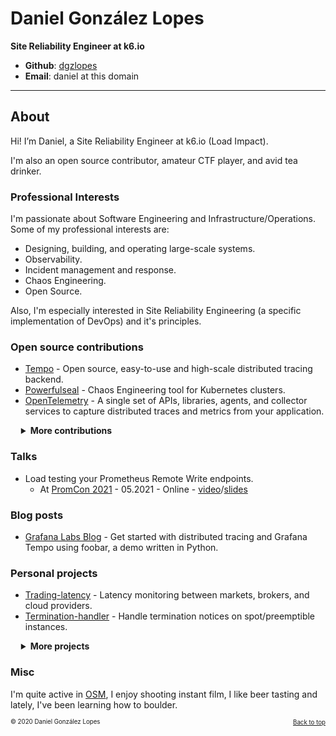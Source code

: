 # Daniel González Lopes

**Site Reliability Engineer at k6.io**

- **Github**: [dgzlopes](https://github.com/dgzlopes) 
- **Email**: daniel at this domain

*******

## About
Hi! I’m Daniel, a Site Reliability Engineer at k6.io (Load Impact).

I'm also an open source contributor, amateur CTF player, and avid tea drinker.

### Professional Interests

I'm passionate about Software Engineering and Infrastructure/Operations. Some of my professional interests are:

- Designing, building, and operating large-scale systems.
- Observability.
- Incident management and response.
- Chaos Engineering.
- Open Source.

Also, I'm especially interested in Site Reliability Engineering (a specific implementation of DevOps) and it's principles.

### Open source contributions

- [Tempo](https://github.com/grafana/tempo) - Open source, easy-to-use and high-scale distributed tracing backend.
- [Powerfulseal](https://github.com/bloomberg/powerfulseal) - Chaos Engineering tool for Kubernetes clusters.
- [OpenTelemetry](https://github.com/open-telemetry) - A single set of APIs, libraries, agents, and collector services to capture distributed traces and metrics from your application.

<details  style="margin-left:1.2em;">
    <summary><b>More contributions</b></summary>

- [Traefik](https://github.com/traefik/traefik) - Modern HTTP reverse proxy and load balancer.
- [Liftbridge](https://github.com/liftbridge-io) - Lightweight, fault-tolerant message streams for NATS.
- [Detect-secrets](https://github.com/Yelp/detect-secrets) - Module for detecting secrets within a codebase.
</details>

### Talks

- Load testing your Prometheus Remote Write endpoints.
   - At [PromCon 2021](https://promcon.io/2021-online/) - 05.2021 - Online - [video](https://www.youtube.com/watch?v=qrbmlTTthQk)/[slides](https://static.sched.com/hosted_files/promcononline2021/6d/LoadTestingRemoteWritePromcon.pdf)

### Blog posts

- [Grafana Labs Blog](https://grafana.com/blog/2021/05/04/get-started-with-distributed-tracing-and-grafana-tempo-using-foobar-a-demo-written-in-python/) - Get started with distributed tracing and Grafana Tempo using foobar, a demo written in Python.
### Personal projects
- [Trading-latency](https://dev.trading-latency.com/) - Latency monitoring between markets, brokers, and cloud providers.
- [Termination-handler](https://github.com/dgzlopes/termination-handler) - Handle termination notices on spot/preemptible instances.

<details  style="margin-left:1.2em;">
    <summary><b>More projects</b></summary>
  
- [Vizceral-svelte](https://github.com/dgzlopes/vizceral-svelte) - Svelte wrapper around Vizceral.
- [Cloud-detect](https://github.com/dgzlopes/cloud-detect) - Module that determines a host's cloud provider.
- [Tcp-latency](https://github.com/dgzlopes/tcp-latency) - Module and command-line tool to measure latency using TCP.

</details>

### Misc
I'm quite active in [OSM](https://www.openstreetmap.org/), I enjoy shooting instant film, I like beer tasting and lately, I've been learning how to boulder.

<sub><sup>© 2020 Daniel González Lopes </a><a href="#" style="float: right;">Back to top</a></sup></sub>

